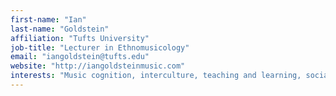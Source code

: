```yaml
---
first-name: "Ian"
last-name: "Goldstein"
affiliation: "Tufts University"
job-title: "Lecturer in Ethnomusicology"
email: "iangoldstein@tufts.edu"
website: "http://iangoldsteinmusic.com"
interests: "Music cognition, interculture, teaching and learning, social memory, plucked chordophones, Mediterranean, MENA"
---
```

